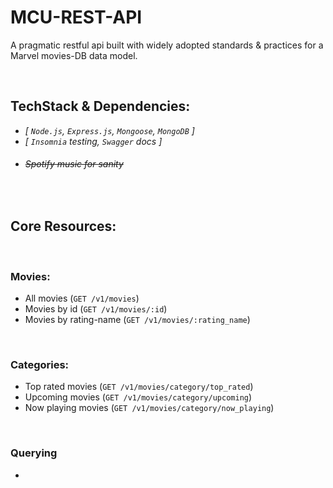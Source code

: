 # MCU-REST-API
A pragmatic restful api built with widely adopted standards &amp; practices for a Marvel movies-DB data model.

<br>

## TechStack & Dependencies:
* _[ `Node.js`, `Express.js`, `Mongoose`, `MongoDB` ]_
* _[ `Insomnia` testing, `Swagger` docs ]_
* <h6 style="text-decoration: line-through">Spotify music for sanity</h6>

<br>

## Core Resources:

<br>

### Movies:
- All movies (`GET /v1/movies`)
- Movies by id (`GET /v1/movies/:id`)
- Movies by rating-name (`GET /v1/movies/:rating_name`)

<br>

### Categories:
- Top rated movies (`GET /v1/movies/category/top_rated`)
- Upcoming movies (`GET /v1/movies/category/upcoming`)
- Now playing movies (`GET /v1/movies/category/now_playing`)

<br>

### Querying
- 
